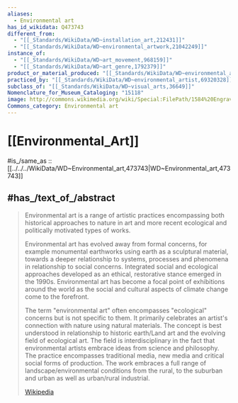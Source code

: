 ```yaml
---
aliases:
  - Environmental art
has_id_wikidata: Q473743
different_from:
  - "[[_Standards/WikiData/WD~installation_art,212431]]"
  - "[[_Standards/WikiData/WD~environmental_artwork,21042249]]"
instance_of:
  - "[[_Standards/WikiData/WD~art_movement,968159]]"
  - "[[_Standards/WikiData/WD~art_genre,1792379]]"
product_or_material_produced: "[[_Standards/WikiData/WD~environmental_artwork,21042249]]"
practiced_by: "[[_Standards/WikiData/WD~environmental_artist,69320328]]"
subclass_of: "[[_Standards/WikiData/WD~visual_arts,36649]]"
Nomenclature_for_Museum_Cataloging: "15118"
image: http://commons.wikimedia.org/wiki/Special:FilePath/1584%20Engraving%20of%20arborsarchitecture%20arborsculpture%20dwellings%2C%20by%20Hans%20Bol-Chateau%20et%20jardin%20par%20ohan%20Sadeler.jpg
Commons_category: Environmental art
---
```


# [[Environmental_Art]] 

#is_/same_as :: [[../../../WikiData/WD~Environmental_art,473743|WD~Environmental_art,473743]] 

## #has_/text_of_/abstract 

> Environmental art is a range of artistic practices encompassing both historical approaches to nature in art 
> and more recent ecological and politically motivated types of works. 
> 
> Environmental art has evolved away from formal concerns, 
> for example monumental earthworks using earth as a sculptural material, 
> towards a deeper relationship to systems, processes and phenomena in relationship to social concerns. 
> Integrated social and ecological approaches developed as an ethical, restorative stance emerged in the 1990s. Environmental art has become a focal point of exhibitions around the world as the social and cultural aspects of climate change come to the forefront.
>
> The term "environmental art" often encompasses "ecological" concerns but is not specific to them. It primarily celebrates an artist's connection with nature using natural materials. The concept is best understood in relationship to historic earth/Land art and the evolving field of ecological art. The field is interdisciplinary in the fact that environmental artists embrace ideas from science and philosophy. The practice encompasses traditional media, new media and critical social forms of production. The work embraces a full range of landscape/environmental conditions from the rural, to the suburban and urban as well as urban/rural industrial.
>
> [Wikipedia](https://en.wikipedia.org/wiki/Environmental%20art) 

